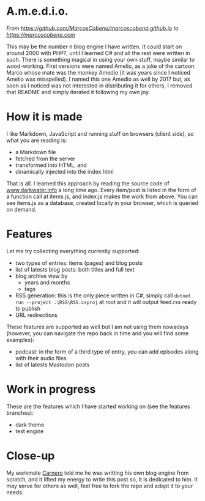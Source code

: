 # A.m.e.d.i.o.

*From <https://github.com/MarcosCobena/marcoscobena.github.io> to <https://marcoscobena.com>*

This may be the number n blog engine I have written. It could start on around 2000 with PHP?, until I learned C# and all the rest were written in such. There is something magical in using your own stuff, maybe similar to wood-working. First versions were named Amelio, as a joke of the cartoon Marco whose mate was the monkey Amedio (it was years since I noticed Amelio was misspelled). I named this one Amedio as well by 2017 but, as soon as I noticed was not interested in distributing it for others, I removed that README and simply iterated it following my own joy.

# How it is made

I like Markdown, JavaScript and running stuff on browsers (client side), so what you are reading is:
- a Markdown file
- fetched from the server
- transformed into HTML, and
- dinamically injected into the index.html

That is all. I learned this approach by reading the source code of www.darkwater.info a long time ago. Every item/post is listed in the form of a function call at items.js, and index.js makes the work from above. You can see items.js as a database, created locally in your browser, which is queried on demand.

# Features

Let me try collecting everything currently supported:
- two types of entries: items (pages) and blog posts
- list of latests blog posts: both titles and full text
- blog archive view by
    - years and months
    - tags
- RSS generation: this is the only piece written in C#, simply call `dotnet run --project .\RSS\RSS.csproj` at root and it will output feed.rss ready to publish
- URL redirections

These features are supported as well but I am not using them nowadays (however, you can navigate the repo back in time and you will find some examples):
- podcast: in the form of a third type of entry, you can add episodes along with their audio files
- list of latests Mastodon posts

# Work in progress

These are the features which I have started working on (see the features branches):
- dark theme
- test engine

# Close-up

My workmate [Carnero](https://carnero.net) told me he was writting his own blog engine from scratch, and it lifted my energy to write this post so, it is dedicated to him. It may serve for others as well, feel free to fork the repo and adapt it to your needs.